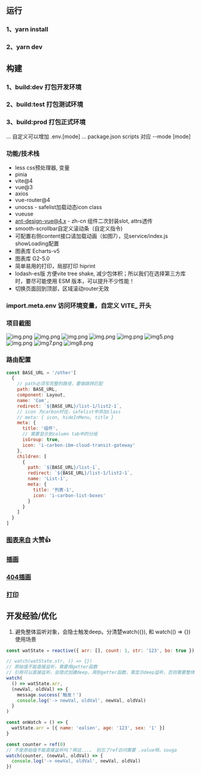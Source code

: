 ## 运行

### 1、yarn install

### 2、yarn dev

## 构建

### 1、build:dev 打包开发环境

### 2、build:test 打包测试环境

### 3、build:prod 打包正式环境

... 自定义可以增加 .env.[mode]
... package.json scripts 对应 --mode [mode]

### 功能/技术栈

- less css预处理器, 变量
- pinia
- vite@4
- vue@3
- axios
- vue-router@4
- unocss - safelist加载动态icon class
- vueuse
- ant-design-vue@4.x - zh-cn 组件二次封装slot, attrs透传
- smooth-scrollbar自定义滚动条（自定义指令)
- 可配置右侧content接口请加载动画（如图7），见service/index.js showLoading配置
- 图表库 Echarts-v5
- 图表库 G2-5.0
- 简单易用的打印，局部打印 hiprint
- lodash-es版 方便vite tree shake, 减少包体积；所以我们在选择第三方库时，要尽可能使用 ESM 版本，可以提升不少性能！
- 切换页面回到顶部，区域滚动router无效

### import.meta.env 访问环境变量，自定义 VITE\_ 开头

### 项目截图

![img.png](public/img.png)
![img.png](public/img1.png)
![img.png](public/img2.png)
![img.png](public/img3.png)
![img.png](public/img4.png)
![img5.png](public/img5.png)
![img.png](public/img6.png)
![img7.png](public/img7.png)
![img8.png](public/img8.png)

### 路由配置

```js
const BASE_URL = '/other'[
  {
    // path必须写完整的路径，要做跳转匹配
    path: BASE_URL,
    component: Layout,
    name: 'Com',
    redirect: `${BASE_URL}/list-1/list2-1`,
    // icon 为carbon时在，safelist中添加class
    // meta: { icon, hideInMenu, title }
    meta: {
      title: '组件',
      // 需要显示到column tab中的分组
      isGroup: true,
      icon: 'i-carbon-ibm-cloud-transit-gateway'
    },
    children: [
      {
        path: `${BASE_URL}/list-1`,
        redirect: `${BASE_URL}/list-1/list2-1`,
        name: 'List-1',
        meta: {
          title: '列表-1',
          icon: 'i-carbon-list-boxes'
        }
      }
    ]
  }
]
```

### [图表来自](http://ppchart.com/#/) 大赞👍

### [插画](https://undraw.co/illustrations)

### [404插画](https://error404.fun/)

### [打印](https://www.npmjs.com/package/vue-plugin-hiprint)

## 开发经验/优化

1. 避免整体监听对象，会隐士触发deep。分清楚watch({}), 和 watch(() => {}) 使用场景

```js
const watState = reactive({ arr: [], count: 1, str: '123', bo: true })

// watch(watState.str, () => {})
// 原始值不能直接监听，需要用getter函数
// 引用可以直接监听，会隐式创建deep，用到getter函数，需显示deep监听，否则需要整体替换才触发watch 例： watState.arr = []
watch(
  () => watState.arr,
  (newVal, oldVal) => {
    message.success('触发！')
    console.log('-> newVal, oldVal', newVal, oldVal)
  }
)

const onWatch = () => {
  watState.arr = [{ name: 'ealien', age: '123', sex: '1' }]
}

const counter = ref(0)
// 不是原始值不能直接监听吗？啊这...。 别忘了ref访问需要 .value呀。souga
watch(counter, (newVal, oldVal) => {
  console.log('-> newVal, oldVal', newVal, oldVal)
})
```

